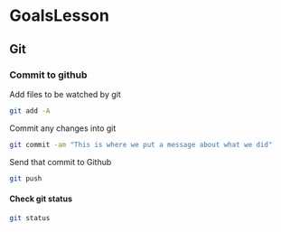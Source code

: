 # GoalsLesson

## Git

### Commit to github

Add files to be watched by git

```bash
git add -A
```

Commit any changes into git

```bash
git commit -am "This is where we put a message about what we did"
```

Send that commit to Github

```bash
git push
```

#### Check git status

```bash
git status
```